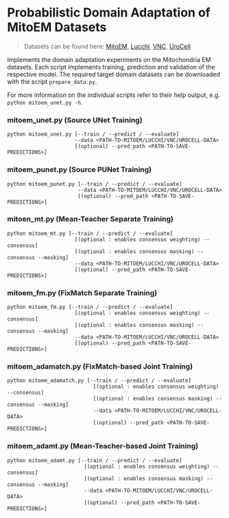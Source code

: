 # Probabilistic Domain Adaptation of MitoEM Datasets
> Datasets can be found here: [MitoEM](https://mitoem.grand-challenge.org/), [Lucchi](https://casser.io/connectomics/), [VNC](https://github.com/unidesigner/groundtruth-drosophila-vnc), [UroCell](https://github.com/MancaZerovnikMekuc/UroCell)

Implements the domain adaptation experiments on the Mitochondria EM datasets. Each script implements training, prediction and validation of the respective model. The required target domain datasets can be downloaded with the script `prepare_data.py`.

For more information on the individual scripts refer to their help output, e.g. `python mitoem_unet.py -h`.

### mitoem_unet.py (Source UNet Training)
```
python mitoem_unet.py [--train / --predict / --evaluate]
                      --data <PATH-TO-MITOEM/LUCCHI/VNC/UROCELL-DATA>
                      [(optional) --pred_path <PATH-TO-SAVE-PREDICTIONS>]
```

### mitoem_punet.py (Source PUNet Training)
```
python mitoem_punet.py [--train / --predict / --evaluate]
                       --data <PATH-TO-MITOEM/LUCCHI/VNC/UROCELL-DATA>
                       [(optional) --pred_path <PATH-TO-SAVE-PREDICTIONS>]
```

### mitoen_mt.py (Mean-Teacher Separate Training)
```
python mitoem_mt.py [--train / --predict / --evaluate]
                      [(optional : enables consensus weighting) --consensus]
                      [(optional : enables consensus masking) --consensus --masking]
                      --data <PATH-TO-MITOEM/LUCCHI/VNC/UROCELL-DATA>
                      [(optional) --pred_path <PATH-TO-SAVE-PREDICTIONS>]
```


### mitoem_fm.py (FixMatch Separate Training)
```
python mitoem_fm.py [--train / --predict / --evaluate]
                      [(optional : enables consensus weighting) --consensus]
                      [(optional : enables consensus masking) --consensus --masking]
                      --data <PATH-TO-MITOEM/LUCCHI/VNC/UROCELL-DATA>
                      [(optional) --pred_path <PATH-TO-SAVE-PREDICTIONS>]
```


### mitoem_adamatch.py (FixMatch-based Joint Training)
```
python mitoem_adamatch.py [--train / --predict / --evaluate]
                            [(optional : enables consensus weighting) --consensus]
                            [(optional : enables consensus masking) --consensus --masking]
                            --data <PATH-TO-MITOEM/LUCCHI/VNC/UROCELL-DATA>
                            [(optional) --pred_path <PATH-TO-SAVE-PREDICTIONS>]
```

### mitoem_adamt.py (Mean-Teacher-based Joint Training)
```
python mitoem_adamt.py [--train / --predict / --evaluate]
                         [(optional : enables consensus weighting) --consensus]
                         [(optional : enables consensus masking) --consensus --masking]
                         --data <PATH-TO-MITOEM/LUCCHI/VNC/UROCELL-DATA>
                         [(optional) --pred_path <PATH-TO-SAVE-PREDICTIONS>]
```
